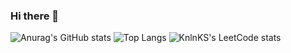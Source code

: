 ### Hi there 👋

![Anurag's GitHub stats](https://github-readme-stats.vercel.app/api?username=LittleDevo4ka&show_icons=true&theme=radical&include_all_commits=true)
![Top Langs](https://github-readme-stats.vercel.app/api/top-langs/?username=LittleDevo4ka&layout=compact)
![KnlnKS's LeetCode stats](https://leetcode-stats-six.vercel.app/api?username=MrZooro)

